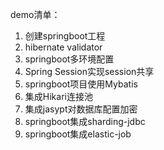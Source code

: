 demo清单：
1. 创建springboot工程
2. hibernate validator
3. springboot多环境配置
4. Spring Session实现session共享
5. springboot项目使用Mybatis
6. 集成Hikari连接池
7. 集成jasypt对数据库配置加密
8. springboot集成sharding-jdbc
9. springboot集成elastic-job
